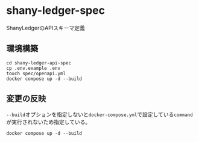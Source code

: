 # shany-ledger-spec

ShanyLedgerのAPIスキーマ定義

## 環境構築
```shell
cd shany-ledger-api-spec
cp .env.example .env
touch spec/openapi.yml
docker compose up -d --build
```

## 変更の反映
`--build`オプションを指定しないと`docker-compose.yml`で設定している`command`が実行されないため指定している。
```shell
docker compose up -d --build
```
